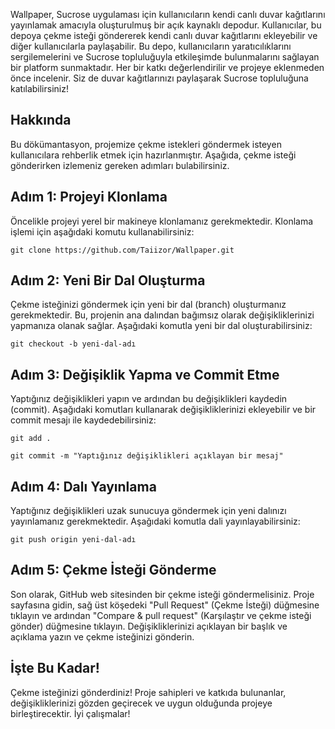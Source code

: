 <p>Wallpaper, Sucrose uygulaması için kullanıcıların kendi canlı duvar kağıtlarını yayınlamak amacıyla oluşturulmuş bir açık kaynaklı depodur. Kullanıcılar, bu depoya çekme isteği göndererek kendi canlı duvar kağıtlarını ekleyebilir ve diğer kullanıcılarla paylaşabilir. Bu depo, kullanıcıların yaratıcılıklarını sergilemelerini ve Sucrose topluluğuyla etkileşimde bulunmalarını sağlayan bir platform sunmaktadır. Her bir katkı değerlendirilir ve projeye eklenmeden önce incelenir. Siz de duvar kağıtlarınızı paylaşarak Sucrose topluluğuna katılabilirsiniz!</p>

<h2>Hakkında</h2>

<p>Bu dökümantasyon, projemize çekme istekleri göndermek isteyen kullanıcılara rehberlik etmek için hazırlanmıştır. Aşağıda, çekme isteği gönderirken izlemeniz gereken adımları bulabilirsiniz.</p>

<h2>Adım 1: Projeyi Klonlama</h2>

<p>Öncelikle projeyi yerel bir makineye klonlamanız gerekmektedir. Klonlama işlemi için aşağıdaki komutu kullanabilirsiniz:</p>

<pre><code>git clone https://github.com/Taiizor/Wallpaper.git</code></pre>

<h2>Adım 2: Yeni Bir Dal Oluşturma</h2>

<p>Çekme isteğinizi göndermek için yeni bir dal (branch) oluşturmanız gerekmektedir. Bu, projenin ana dalından bağımsız olarak değişikliklerinizi yapmanıza olanak sağlar. Aşağıdaki komutla yeni bir dal oluşturabilirsiniz:</p>

<pre><code>git checkout -b yeni-dal-adı</code></pre>

<h2>Adım 3: Değişiklik Yapma ve Commit Etme</h2>

<p>Yaptığınız değişiklikleri yapın ve ardından bu değişiklikleri kaydedin (commit). Aşağıdaki komutları kullanarak değişikliklerinizi ekleyebilir ve bir commit mesajı ile kaydedebilirsiniz:</p>

<pre><code>git add .</code></pre>
<pre><code>git commit -m "Yaptığınız değişiklikleri açıklayan bir mesaj"</code></pre>

<h2>Adım 4: Dalı Yayınlama</h2>

<p>Yaptığınız değişiklikleri uzak sunucuya göndermek için yeni dalınızı yayınlamanız gerekmektedir. Aşağıdaki komutla dali yayınlayabilirsiniz:</p>

<pre><code>git push origin yeni-dal-adı</code></pre>

<h2>Adım 5: Çekme İsteği Gönderme</h2>

<p>Son olarak, GitHub web sitesinden bir çekme isteği göndermelisiniz. Proje sayfasına gidin, sağ üst köşedeki "Pull Request" (Çekme İsteği) düğmesine tıklayın ve ardından "Compare &amp; pull request" (Karşılaştır ve çekme isteği gönder) düğmesine tıklayın. Değişikliklerinizi açıklayan bir başlık ve açıklama yazın ve çekme isteğinizi gönderin.</p>

<h2>İşte Bu Kadar!</h2>

<p>Çekme isteğinizi gönderdiniz! Proje sahipleri ve katkıda bulunanlar, değişikliklerinizi gözden geçirecek ve uygun olduğunda projeye birleştirecektir. İyi çalışmalar!</p>